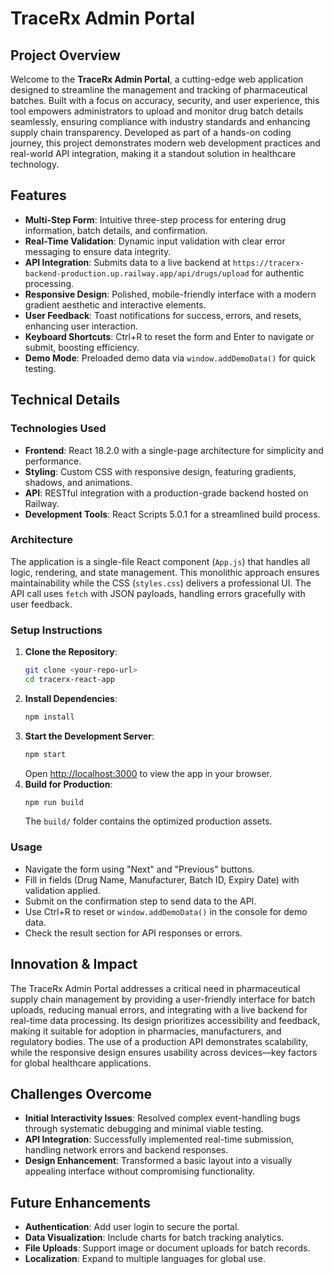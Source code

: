 
# TraceRx Admin Portal

## Project Overview
Welcome to the **TraceRx Admin Portal**, a cutting-edge web application designed to streamline the management and tracking of pharmaceutical batches. Built with a focus on accuracy, security, and user experience, this tool empowers administrators to upload and monitor drug batch details seamlessly, ensuring compliance with industry standards and enhancing supply chain transparency. Developed as part of a hands-on coding journey, this project demonstrates modern web development practices and real-world API integration, making it a standout solution in healthcare technology.

## Features
- **Multi-Step Form**: Intuitive three-step process for entering drug information, batch details, and confirmation.
- **Real-Time Validation**: Dynamic input validation with clear error messaging to ensure data integrity.
- **API Integration**: Submits data to a live backend at `https://tracerx-backend-production.up.railway.app/api/drugs/upload` for authentic processing.
- **Responsive Design**: Polished, mobile-friendly interface with a modern gradient aesthetic and interactive elements.
- **User Feedback**: Toast notifications for success, errors, and resets, enhancing user interaction.
- **Keyboard Shortcuts**: Ctrl+R to reset the form and Enter to navigate or submit, boosting efficiency.
- **Demo Mode**: Preloaded demo data via `window.addDemoData()` for quick testing.

## Technical Details
### Technologies Used
- **Frontend**: React 18.2.0 with a single-page architecture for simplicity and performance.
- **Styling**: Custom CSS with responsive design, featuring gradients, shadows, and animations.
- **API**: RESTful integration with a production-grade backend hosted on Railway.
- **Development Tools**: React Scripts 5.0.1 for a streamlined build process.

### Architecture
The application is a single-file React component (`App.js`) that handles all logic, rendering, and state management. This monolithic approach ensures maintainability while the CSS (`styles.css`) delivers a professional UI. The API call uses `fetch` with JSON payloads, handling errors gracefully with user feedback.

### Setup Instructions
1. **Clone the Repository**:
   ```bash
   git clone <your-repo-url>
   cd tracerx-react-app
   ```
2. **Install Dependencies**:
   ```bash
   npm install
   ```
3. **Start the Development Server**:
   ```bash
   npm start
   ```
   Open [http://localhost:3000](http://localhost:3000) to view the app in your browser.
4. **Build for Production**:
   ```bash
   npm run build
   ```
   The `build/` folder contains the optimized production assets.

### Usage
- Navigate the form using "Next" and "Previous" buttons.
- Fill in fields (Drug Name, Manufacturer, Batch ID, Expiry Date) with validation applied.
- Submit on the confirmation step to send data to the API.
- Use Ctrl+R to reset or `window.addDemoData()` in the console for demo data.
- Check the result section for API responses or errors.

## Innovation & Impact
The TraceRx Admin Portal addresses a critical need in pharmaceutical supply chain management by providing a user-friendly interface for batch uploads, reducing manual errors, and integrating with a live backend for real-time data processing. Its design prioritizes accessibility and feedback, making it suitable for adoption in pharmacies, manufacturers, and regulatory bodies. The use of a production API demonstrates scalability, while the responsive design ensures usability across devices—key factors for global healthcare applications.

## Challenges Overcome
- **Initial Interactivity Issues**: Resolved complex event-handling bugs through systematic debugging and minimal viable testing.
- **API Integration**: Successfully implemented real-time submission, handling network errors and backend responses.
- **Design Enhancement**: Transformed a basic layout into a visually appealing interface without compromising functionality.

## Future Enhancements
- **Authentication**: Add user login to secure the portal.
- **Data Visualization**: Include charts for batch tracking analytics.
- **File Uploads**: Support image or document uploads for batch records.
- **Localization**: Expand to multiple languages for global use.



